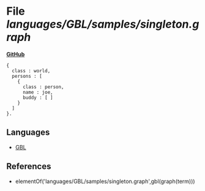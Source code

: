 # File _languages/GBL/samples/singleton.graph_
**[GitHub](https://github.com/softlang/yas/blob/master/languages/GBL/samples/singleton.graph)**
```
{
  class : world,
  persons : [
    {
      class : person,
      name : joe,
      buddy : [ ]
    }
  ]
}.
```

## Languages
* [GBL](../languages/GBL.md)

## References
* elementOf('languages/GBL/samples/singleton.graph',gbl(graph(term)))
